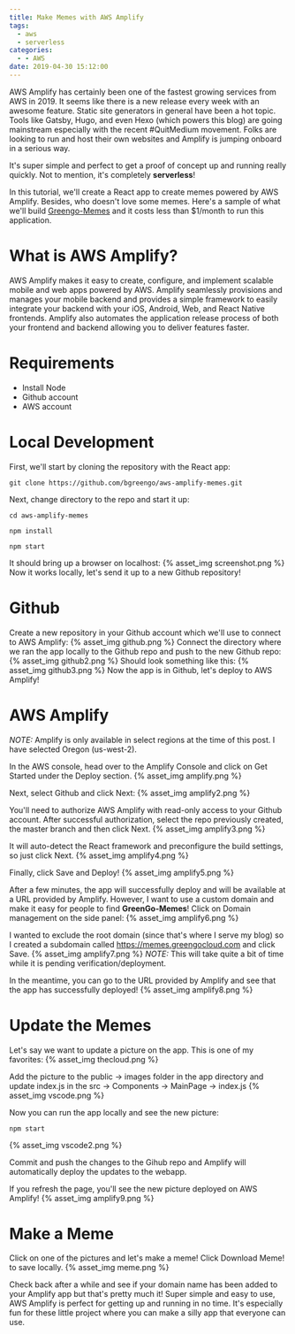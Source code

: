 ```yaml
---
title: Make Memes with AWS Amplify
tags:
  - aws
  - serverless
categories:
  - - AWS
date: 2019-04-30 15:12:00
---
```


AWS Amplify has certainly been one of the fastest growing services from AWS in 2019. It seems like there is a new release every week with an awesome feature. Static site generators in general have been a hot topic. Tools like Gatsby, Hugo, and even Hexo (which powers this blog) are going mainstream especially with the recent #QuitMedium movement. Folks are looking to run and host their own websites and Amplify is jumping onboard in a serious way. 

It's super simple and perfect to get a proof of concept up and running really quickly. Not to mention, it's completely **serverless**! 

In this tutorial, we'll create a React app to create memes powered by AWS Amplify. Besides, who doesn't love some memes. Here's a sample of what we'll build [Greengo-Memes](https://memes.greengocloud.com) and it costs less than $1/month to run this application.

# What is AWS Amplify?
AWS Amplify makes it easy to create, configure, and implement scalable mobile and web apps powered by AWS. Amplify seamlessly provisions and manages your mobile backend and provides a simple framework to easily integrate your backend with your iOS, Android, Web, and React Native frontends. Amplify also automates the application release process of both your frontend and backend allowing you to deliver features faster.

# Requirements
- Install Node
- Github account
- AWS account

# Local Development
First, we'll start by cloning the repository with the React app:
```
git clone https://github.com/bgreengo/aws-amplify-memes.git
```
Next, change directory to the repo and start it up:
```
cd aws-amplify-memes
```
```
npm install
```
```
npm start
```
It should bring up a browser on localhost:
{% asset_img screenshot.png %}
Now it works locally, let's send it up to a new Github repository!

# Github
Create a new repository in your Github account which we'll use to connect to AWS Amplify:
{% asset_img github.png %}
Connect the directory where we ran the app locally to the Github repo and push to the new Github repo:
{% asset_img github2.png %}
Should look something like this:
{% asset_img github3.png %}
Now the app is in Github, let's deploy to AWS Amplify!

# AWS Amplify
*NOTE:* Amplify is only available in select regions at the time of this post. I have selected Oregon (us-west-2).

In the AWS console, head over to the Amplify Console and click on Get Started under the Deploy section.
{% asset_img amplify.png %}

Next, select Github and click Next:
{% asset_img amplify2.png %}

You'll need to authorize AWS Amplify with read-only access to your Github account. After successful authorization, select the repo previously created, the master branch and then click Next.
{% asset_img amplify3.png %}

It will auto-detect the React framework and preconfigure the build settings, so just click Next.
{% asset_img amplify4.png %}

Finally, click Save and Deploy!
{% asset_img amplify5.png %}

After a few minutes, the app will successfully deploy and will be available at a URL provided by Amplify. However, I want to use a custom domain and make it easy for people to find **GreenGo-Memes**! Click on Domain management on the side panel:
{% asset_img amplify6.png %}

I wanted to exclude the root domain (since that's where I serve my blog) so I created a subdomain called https://memes.greengocloud.com and click Save. 
{% asset_img amplify7.png %}
*NOTE:* This will take quite a bit of time while it is pending verification/deployment.

In the meantime, you can go to the URL provided by Amplify and see that the app has successfully deployed!
{% asset_img amplify8.png %}

# Update the Memes
Let's say we want to update a picture on the app. This is one of my favorites:
{% asset_img thecloud.png %}

Add the picture to the public -> images folder in the app directory and update index.js in the src -> Components -> MainPage -> index.js 
{% asset_img vscode.png %}

Now you can run the app locally and see the new picture:
```
npm start
```
{% asset_img vscode2.png %}

Commit and push the changes to the Gihub repo and Amplify will automatically deploy the updates to the webapp. 

If you refresh the page, you'll see the new picture deployed on AWS Amplify!
{% asset_img amplify9.png %}

# Make a Meme
Click on one of the pictures and let's make a meme! Click Download Meme! to save locally.
{% asset_img meme.png %}

Check back after a while and see if your domain name has been added to your Amplify app but that's pretty much it! Super simple and easy to use, AWS Amplify is perfect for getting up and running in no time. It's especially fun for these little project where you can make a silly app that everyone can use.



